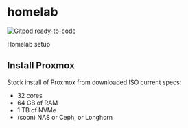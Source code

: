 # homelab

[![Gitpod ready-to-code](https://img.shields.io/badge/Gitpod-ready--to--code-blue?logo=gitpod)](https://gitpod.io/#https://github.com/ryanhatfield/homelab)

Homelab setup

## Install Proxmox

Stock install of Proxmox from downloaded ISO current specs:

* 32 cores
* 64 GB of RAM
* 1 TB of NVMe
* (soon) NAS or Ceph, or Longhorn